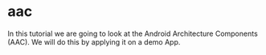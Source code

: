 # aac
In this tutorial we are going to look at the Android Architecture Components (AAC). We will do this by applying it on a demo App. 
